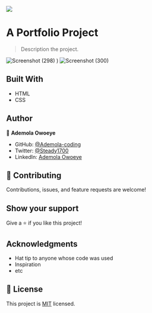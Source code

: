 ![](https://img.shields.io/badge/Microverse-blueviolet)


# A Portfolio Project
> Description the project.


![Screenshot (298)](https://user-images.githubusercontent.com/96092850/176784710-2d104970-2617-44c3-be48-4aa7c6e1747d.png)
)
![Screenshot (300)](https://user-images.githubusercontent.com/96092850/176784810-f42f9ed2-426a-4b4a-9408-39fda5b858c5.png)


## Built With

- HTML
- CSS



## Author

👤 **Ademola Owoeye**


- GitHub: [@Ademola-coding](https://github.com/Ademola-coding)
- Twitter: [@Steady1700](https://twitter.com/steady1700)
- LinkedIn: [Ademola Owoeye](https://www.linkedin.com/in/ademola-owoeye-0bb344223/)


## 🤝 Contributing

Contributions, issues, and feature requests are welcome!


## Show your support

Give a ⭐️ if you like this project!

## Acknowledgments

- Hat tip to anyone whose code was used
- Inspiration
- etc

## 📝 License

This project is [MIT](./MIT.md) licensed.

